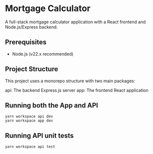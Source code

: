 # Mortgage Calculator

A full-stack mortgage calculator application with a React frontend and Node.js/Express backend.

## Prerequisites

- Node.js (v22.x recommended)

## Project Structure

This project uses a monorepo structure with two main packages:

api: The backend Express.js server
app: The frontend React application

## Running both the App and API

```
yarn workspace api dev
yarn workspace app dev
```

## Running API unit tests

```
yarn workspace api test
```
